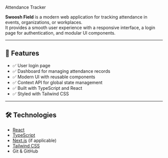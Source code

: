 Attendance Tracker

**Swoosh Field** is a modern web application for tracking attendance in events, organizations, or workplaces.  
It provides a smooth user experience with a responsive interface, a login page for authentication, and modular UI components.

---

## 🚀 Features

- ✅ User login page
- ✅ Dashboard for managing attendance records
- ✅ Modern UI with reusable components
- ✅ Context API for global state management
- ✅ Built with TypeScript and React
- ✅ Styled with Tailwind CSS

---

## 🛠️ Technologies

- [React](https://reactjs.org/)
- [TypeScript](https://www.typescriptlang.org/)
- [Next.js](https://nextjs.org/) (if applicable)
- [Tailwind CSS](https://tailwindcss.com/)
- Git & GitHub



